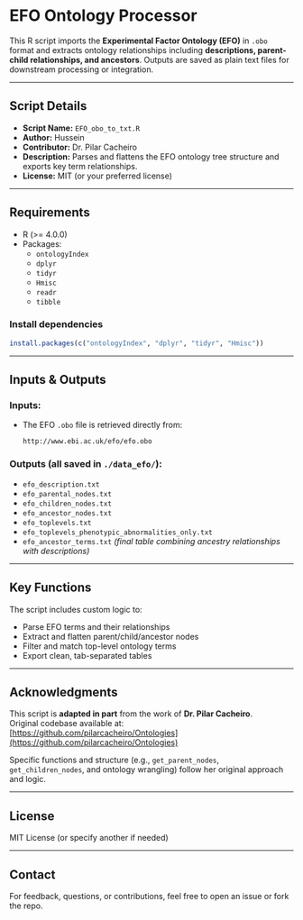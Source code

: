 # EFO Ontology Processor

This R script imports the **Experimental Factor Ontology (EFO)** in `.obo` format and extracts ontology relationships including **descriptions, parent-child relationships, and ancestors**. Outputs are saved as plain text files for downstream processing or integration.

---

##  Script Details

- **Script Name:** `EFO_obo_to_txt.R`
- **Author:** Hussein
- **Contributor:** Dr. Pilar Cacheiro
- **Description:** Parses and flattens the EFO ontology tree structure and exports key term relationships.
- **License:** MIT (or your preferred license)

---

##  Requirements

- R (>= 4.0.0)
- Packages:
  - `ontologyIndex`
  - `dplyr`
  - `tidyr`
  - `Hmisc`
  - `readr`
  - `tibble`

### Install dependencies

```r
install.packages(c("ontologyIndex", "dplyr", "tidyr", "Hmisc"))
```

---

##  Inputs & Outputs

###  Inputs:
- The EFO `.obo` file is retrieved directly from:
  ```
  http://www.ebi.ac.uk/efo/efo.obo
  ```

###  Outputs (all saved in `./data_efo/`):
- `efo_description.txt`  
- `efo_parental_nodes.txt`  
- `efo_children_nodes.txt`  
- `efo_ancestor_nodes.txt`  
- `efo_toplevels.txt`  
- `efo_toplevels_phenotypic_abnormalities_only.txt`  
- `efo_ancestor_terms.txt` *(final table combining ancestry relationships with descriptions)*

---

##  Key Functions

The script includes custom logic to:
- Parse EFO terms and their relationships
- Extract and flatten parent/child/ancestor nodes
- Filter and match top-level ontology terms
- Export clean, tab-separated tables

---

##  Acknowledgments

This script is **adapted in part** from the work of **Dr. Pilar Cacheiro**.  
Original codebase available at: [https://github.com/pilarcacheiro/Ontologies](https://github.com/pilarcacheiro/Ontologies)

Specific functions and structure (e.g., `get_parent_nodes`, `get_children_nodes`, and ontology wrangling) follow her original approach and logic.

---

##  License

MIT License (or specify another if needed)

---

##  Contact

For feedback, questions, or contributions, feel free to open an issue or fork the repo.






